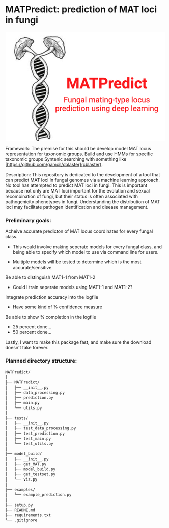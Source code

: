 # MATPredict: prediction of MAT loci in fungi

<div style="text-align: center;">
  <img src="misc/logo.jpg" alt="Logo" width="500" style="display: block; margin: 0 auto;"/>
</div>

Framework:
The premise for this should be develop model MAT locus representation for taxonomic groups.
Build and use HMMs for specific taxonomic groups
Syntenic searching with something like [https://github.com/gamcil/cblaster](cblaster). 

Description:
This repository is dedicated to the development of a tool that can predict MAT loci in fungal genomes via a machine learning approach. No tool has attempted to predict MAT loci in fungi. This is important because not only are MAT loci important for the evolution and sexual recombination of fungi, but their status is often associated with pathogenicity phenotypes in fungi. Understanding the distribution of MAT loci may facilitate pathogen identification and disease management.

### Preliminary goals: 

Acheive accurate predicton of MAT locus coordinates for every fungal class.

  - This would involve making seperate models for every fungal class, and being able to specify which model to use via command line for users. 

  - Multiple models will be tested to determine which is the most accurate/sensitive. 

Be able to distinguish MAT1-1 from MAT1-2

  - Could I train seperate models using MAT1-1 and MAT1-2?

Integrate prediction accuracy into the logfile

  - Have some kind of % confidence measure 

Be able to show % completion in the logfile

  - 25 percent done...
  - 50 percent done...

Lastly, I want to make this package fast, and make sure the download doesn't take forever. 


### Planned directory structure:
```
MATPredict/
│
├── MATPredict/
│   ├── __init__.py 
│   ├── data_processing.py
│   ├── prediction.py
│   ├── main.py
│   └── utils.py
│
├── tests/
│   ├── __init__.py 
│   ├── test_data_processing.py
│   ├── test_prediction.py
│   ├── test_main.py
│   └── test_utils.py
│
├── model_build/
│   ├── __init__.py
│   ├── get_MAT.py
│   ├── model_build.py
│   ├── get_testset.py
│   └── viz.py
│
├── examples/
│   └── example_prediction.py
│
├── setup.py
├── README.md
├── requirements.txt
└── .gitignore
```
